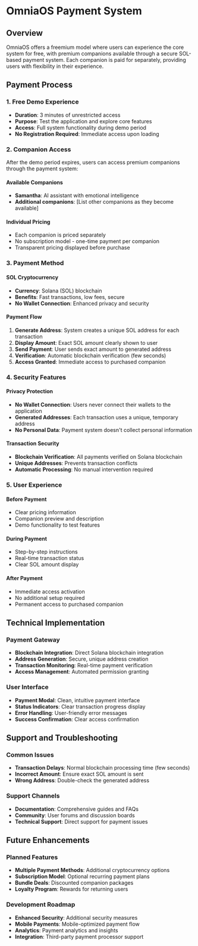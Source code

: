 # OmniaOS Payment System

## Overview
OmniaOS offers a freemium model where users can experience the core system for free, with premium companions available through a secure SOL-based payment system. Each companion is paid for separately, providing users with flexibility in their experience.

## Payment Process

### 1. Free Demo Experience
- **Duration**: 3 minutes of unrestricted access
- **Purpose**: Test the application and explore core features
- **Access**: Full system functionality during demo period
- **No Registration Required**: Immediate access upon loading

### 2. Companion Access
After the demo period expires, users can access premium companions through the payment system:

#### Available Companions
- **Samantha**: AI assistant with emotional intelligence
- **Additional companions**: [List other companions as they become available]

#### Individual Pricing
- Each companion is priced separately
- No subscription model - one-time payment per companion
- Transparent pricing displayed before purchase

### 3. Payment Method

#### SOL Cryptocurrency
- **Currency**: Solana (SOL) blockchain
- **Benefits**: Fast transactions, low fees, secure
- **No Wallet Connection**: Enhanced privacy and security

#### Payment Flow
1. **Generate Address**: System creates a unique SOL address for each transaction
2. **Display Amount**: Exact SOL amount clearly shown to user
3. **Send Payment**: User sends exact amount to generated address
4. **Verification**: Automatic blockchain verification (few seconds)
5. **Access Granted**: Immediate access to purchased companion

### 4. Security Features

#### Privacy Protection
- **No Wallet Connection**: Users never connect their wallets to the application
- **Generated Addresses**: Each transaction uses a unique, temporary address
- **No Personal Data**: Payment system doesn't collect personal information

#### Transaction Security
- **Blockchain Verification**: All payments verified on Solana blockchain
- **Unique Addresses**: Prevents transaction conflicts
- **Automatic Processing**: No manual intervention required

### 5. User Experience

#### Before Payment
- Clear pricing information
- Companion preview and description
- Demo functionality to test features

#### During Payment
- Step-by-step instructions
- Real-time transaction status
- Clear SOL amount display

#### After Payment
- Immediate access activation
- No additional setup required
- Permanent access to purchased companion

## Technical Implementation

### Payment Gateway
- **Blockchain Integration**: Direct Solana blockchain integration
- **Address Generation**: Secure, unique address creation
- **Transaction Monitoring**: Real-time payment verification
- **Access Management**: Automated permission granting

### User Interface
- **Payment Modal**: Clean, intuitive payment interface
- **Status Indicators**: Clear transaction progress display
- **Error Handling**: User-friendly error messages
- **Success Confirmation**: Clear access confirmation

## Support and Troubleshooting

### Common Issues
- **Transaction Delays**: Normal blockchain processing time (few seconds)
- **Incorrect Amount**: Ensure exact SOL amount is sent
- **Wrong Address**: Double-check the generated address

### Support Channels
- **Documentation**: Comprehensive guides and FAQs
- **Community**: User forums and discussion boards
- **Technical Support**: Direct support for payment issues

## Future Enhancements

### Planned Features
- **Multiple Payment Methods**: Additional cryptocurrency options
- **Subscription Model**: Optional recurring payment plans
- **Bundle Deals**: Discounted companion packages
- **Loyalty Program**: Rewards for returning users

### Development Roadmap
- **Enhanced Security**: Additional security measures
- **Mobile Payments**: Mobile-optimized payment flow
- **Analytics**: Payment analytics and insights
- **Integration**: Third-party payment processor support 